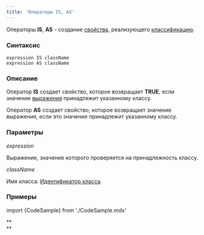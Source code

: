 ```yaml
---
title: 'Операторы IS, AS'
---
```


Операторы **IS**, **AS** - создание [свойства](Properties.md), реализующего [классификацию](Classification_IS_AS_.md).

### Синтаксис

    expression IS className
    expression AS className

### Описание

Оператор **IS** создает свойство, которое возвращает **TRUE**, если значение [выражения](Expression.md) принадлежит указанному классу.

Оператор **AS** создает свойство, которое возвращает значение выражения, если это значение принадлежит указанному классу.

### Параметры

*expression*

Выражение, значение которого проверяется на принадлежность классу.

*className*

Имя класса. [Идентификатор класса](IDs.md#classid-broken).

### Примеры 


import {CodeSample} from './CodeSample.mdx'

<CodeSample url="https://ru-documentation.lsfusion.org/sample?file=OperatorPropertySample&block=isas"/>

**  
**
